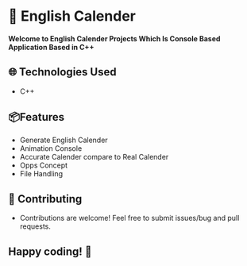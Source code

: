 
# 📅 English Calender 
#### Welcome to English Calender Projects Which Is Console Based Application Based in C++


## 🌐 Technologies Used
-  C++

## 📦Features

- Generate English Calender
- Animation Console
- Accurate Calender compare to Real Calender
- Opps Concept 
- File Handling



## 🤝 Contributing
- Contributions are welcome! Feel free to submit issues/bug and pull requests.


## Happy coding! 🎉
